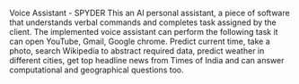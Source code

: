Voice Assistant - SPYDER
This an AI personal assistant, a piece of software that understands verbal commands and completes task assigned by the client.
The implemented voice assistant can perform the following task it can open YouTube, Gmail, Google chrome. Predict current time, take a photo, search Wikipedia to abstract required data, predict weather in different cities, get top headline news from Times of India and can answer computational and geographical questions too.
